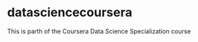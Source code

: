 datasciencecoursera
===================

This is parth of the Coursera Data Science Specialization course
